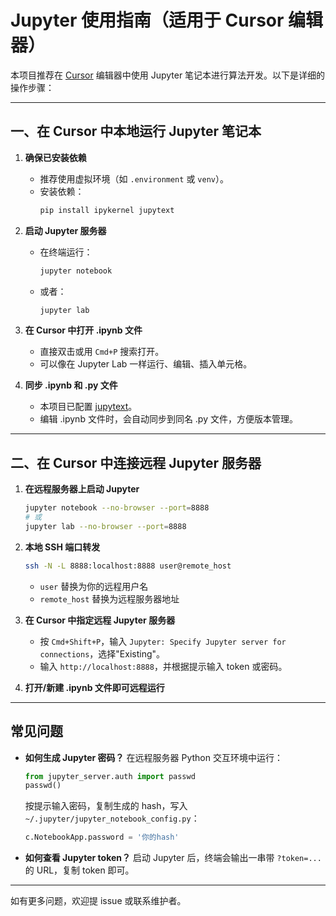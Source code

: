 # Jupyter 使用指南（适用于 Cursor 编辑器）

本项目推荐在 [Cursor](https://www.cursor.so/) 编辑器中使用 Jupyter 笔记本进行算法开发。以下是详细的操作步骤：

---

## 一、在 Cursor 中本地运行 Jupyter 笔记本

1. **确保已安装依赖**
   - 推荐使用虚拟环境（如 `.environment` 或 `venv`）。
   - 安装依赖：
     ```bash
     pip install ipykernel jupytext
     ```

2. **启动 Jupyter 服务器**
   - 在终端运行：
     ```bash
     jupyter notebook
     ```
   - 或者：
     ```bash
     jupyter lab
     ```

3. **在 Cursor 中打开 .ipynb 文件**
   - 直接双击或用 `Cmd+P` 搜索打开。
   - 可以像在 Jupyter Lab 一样运行、编辑、插入单元格。

4. **同步 .ipynb 和 .py 文件**
   - 本项目已配置 [jupytext](https://jupytext.readthedocs.io/en/latest/)。
   - 编辑 .ipynb 文件时，会自动同步到同名 .py 文件，方便版本管理。

---

## 二、在 Cursor 中连接远程 Jupyter 服务器

1. **在远程服务器上启动 Jupyter**
   ```bash
   jupyter notebook --no-browser --port=8888
   # 或
   jupyter lab --no-browser --port=8888
   ```

2. **本地 SSH 端口转发**
   ```bash
   ssh -N -L 8888:localhost:8888 user@remote_host
   ```
   - `user` 替换为你的远程用户名
   - `remote_host` 替换为远程服务器地址

3. **在 Cursor 中指定远程 Jupyter 服务器**
   - 按 `Cmd+Shift+P`，输入 `Jupyter: Specify Jupyter server for connections`，选择"Existing"。
   - 输入 `http://localhost:8888`，并根据提示输入 token 或密码。

4. **打开/新建 .ipynb 文件即可远程运行**

---

## 常见问题

- **如何生成 Jupyter 密码？**
  在远程服务器 Python 交互环境中运行：
  ```python
  from jupyter_server.auth import passwd
  passwd()
  ```
  按提示输入密码，复制生成的 hash，写入 `~/.jupyter/jupyter_notebook_config.py`：
  ```python
  c.NotebookApp.password = '你的hash'
  ```

- **如何查看 Jupyter token？**
  启动 Jupyter 后，终端会输出一串带 `?token=...` 的 URL，复制 token 即可。

---

如有更多问题，欢迎提 issue 或联系维护者。 